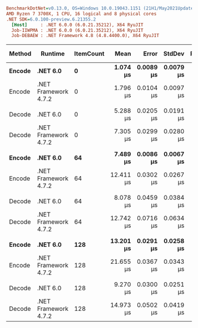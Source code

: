 ``` ini

BenchmarkDotNet=v0.13.0, OS=Windows 10.0.19043.1151 (21H1/May2021Update)
AMD Ryzen 7 3700X, 1 CPU, 16 logical and 8 physical cores
.NET SDK=6.0.100-preview.6.21355.2
  [Host]     : .NET 6.0.0 (6.0.21.35212), X64 RyuJIT
  Job-IIWPMA : .NET 6.0.0 (6.0.21.35212), X64 RyuJIT
  Job-DEBAEW : .NET Framework 4.8 (4.8.4400.0), X64 RyuJIT


```
| Method |              Runtime | ItemCount |      Mean |     Error |    StdDev | Ratio |  Gen 0 |  Gen 1 | Gen 2 | Allocated |
|------- |--------------------- |---------- |----------:|----------:|----------:|------:|-------:|-------:|------:|----------:|
| **Encode** |             **.NET 6.0** |         **0** |  **1.074 μs** | **0.0089 μs** | **0.0079 μs** |  **0.60** | **0.0038** |      **-** |     **-** |      **40 B** |
| Encode | .NET Framework 4.7.2 |         0 |  1.796 μs | 0.0104 μs | 0.0097 μs |  1.00 | 0.0057 |      - |     - |      40 B |
|        |                      |           |           |           |           |       |        |        |       |           |
| Decode |             .NET 6.0 |         0 |  5.288 μs | 0.0205 μs | 0.0191 μs |  0.72 | 0.0839 |      - |     - |     720 B |
| Decode | .NET Framework 4.7.2 |         0 |  7.305 μs | 0.0299 μs | 0.0280 μs |  1.00 | 0.1144 |      - |     - |     762 B |
|        |                      |           |           |           |           |       |        |        |       |           |
| **Encode** |             **.NET 6.0** |        **64** |  **7.489 μs** | **0.0086 μs** | **0.0067 μs** |  **0.60** |      **-** |      **-** |     **-** |      **40 B** |
| Encode | .NET Framework 4.7.2 |        64 | 12.411 μs | 0.0302 μs | 0.0267 μs |  1.00 |      - |      - |     - |      40 B |
|        |                      |           |           |           |           |       |        |        |       |           |
| Decode |             .NET 6.0 |        64 |  8.078 μs | 0.0459 μs | 0.0384 μs |  0.63 | 0.8850 | 0.0153 |     - |   7,408 B |
| Decode | .NET Framework 4.7.2 |        64 | 12.742 μs | 0.0716 μs | 0.0634 μs |  1.00 | 1.1749 | 0.0153 |     - |   7,470 B |
|        |                      |           |           |           |           |       |        |        |       |           |
| **Encode** |             **.NET 6.0** |       **128** | **13.201 μs** | **0.0291 μs** | **0.0258 μs** |  **0.61** |      **-** |      **-** |     **-** |      **40 B** |
| Encode | .NET Framework 4.7.2 |       128 | 21.655 μs | 0.0367 μs | 0.0343 μs |  1.00 |      - |      - |     - |      40 B |
|        |                      |           |           |           |           |       |        |        |       |           |
| Decode |             .NET 6.0 |       128 |  9.270 μs | 0.0300 μs | 0.0251 μs |  0.62 | 1.0986 | 0.0305 |     - |   9,272 B |
| Decode | .NET Framework 4.7.2 |       128 | 14.973 μs | 0.0502 μs | 0.0419 μs |  1.00 | 1.4648 | 0.0305 |     - |   9,340 B |
